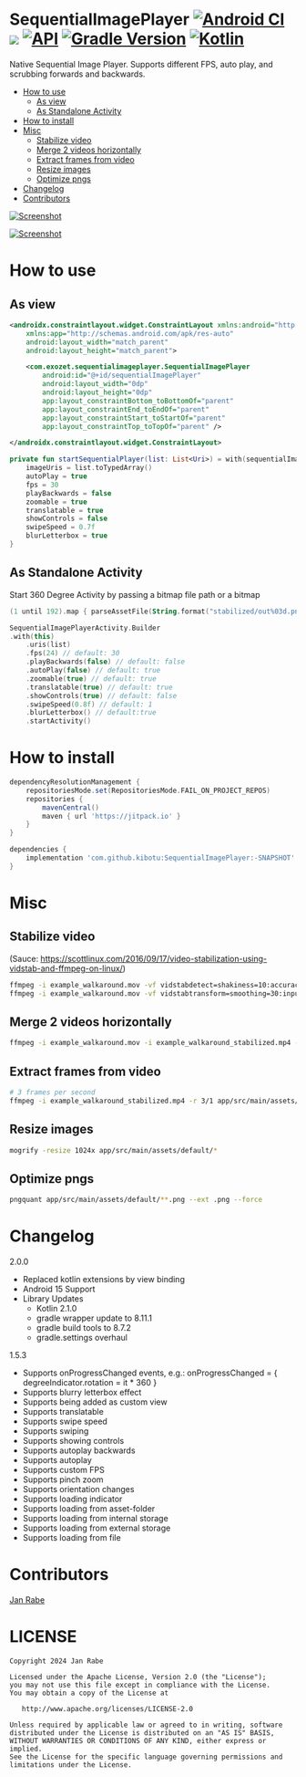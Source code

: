 # SequentialImagePlayer [![Android CI](https://github.com/kibotu/mobile-sequential-image-player/actions/workflows/android.yml/badge.svg)](https://github.com/kibotu/mobile-sequential-image-player/actions/workflows/android.yml) [![](https://jitpack.io/v/kibotu/mobile-sequential-image-player.svg)](https://jitpack.io/#kibotu/mobile-sequential-image-player) [![API](https://img.shields.io/badge/API-21%2B-brightgreen.svg?style=flat)](https://android-arsenal.com/api?level=21) [![Gradle Version](https://img.shields.io/badge/gradle-8.11.1-green.svg)](https://docs.gradle.org/current/release-notes) [![Kotlin](https://img.shields.io/badge/kotlin-2.1.0-green.svg)](https://kotlinlang.org/) 

Native Sequential Image Player. Supports different FPS, auto play, and scrubbing forwards and backwards.

<!-- TOC -->
* [How to use](#how-to-use)
  * [As view](#as-view)
  * [As Standalone Activity](#as-standalone-activity)
* [How to install](#how-to-install)
* [Misc](#misc)
  * [Stabilize video](#stabilize-video)
  * [Merge 2 videos horizontally](#merge-2-videos-horizontally)
  * [Extract frames from video](#extract-frames-from-video)
  * [Resize images](#resize-images-)
  * [Optimize pngs](#optimize-pngs)
* [Changelog](#changelog)
* [Contributors](#contributors)
<!-- TOC -->

[![Screenshot](demo.gif)](demo.gif)

[![Screenshot](screenshot.png)](screenshot.png)

# How to use

## As view
```xml
<androidx.constraintlayout.widget.ConstraintLayout xmlns:android="http://schemas.android.com/apk/res/android"
    xmlns:app="http://schemas.android.com/apk/res-auto"
    android:layout_width="match_parent"
    android:layout_height="match_parent">

    <com.exozet.sequentialimageplayer.SequentialImagePlayer
        android:id="@+id/sequentialImagePlayer"
        android:layout_width="0dp"
        android:layout_height="0dp"
        app:layout_constraintBottom_toBottomOf="parent"
        app:layout_constraintEnd_toEndOf="parent"
        app:layout_constraintStart_toStartOf="parent"
        app:layout_constraintTop_toTopOf="parent" />

</androidx.constraintlayout.widget.ConstraintLayout>
```

```kotlin
private fun startSequentialPlayer(list: List<Uri>) = with(sequentialImagePlayer) {
    imageUris = list.toTypedArray()
    autoPlay = true
    fps = 30
    playBackwards = false
    zoomable = true
    translatable = true
    showControls = false
    swipeSpeed = 0.7f
    blurLetterbox = true
}
```

## As Standalone Activity

Start 360 Degree Activity by passing a bitmap file path or a bitmap

```kotlin
(1 until 192).map { parseAssetFile(String.format("stabilized/out%03d.png", it)) }.toTypedArray()

SequentialImagePlayerActivity.Builder
.with(this)
    .uris(list)
    .fps(24) // default: 30
    .playBackwards(false) // default: false
    .autoPlay(false) // default: true
    .zoomable(true) // default: true
    .translatable(true) // default: true
    .showControls(true) // default: false
    .swipeSpeed(0.8f) // default: 1 
    .blurLetterbox() // default:true 
    .startActivity() 
```

# How to install

```groovy
dependencyResolutionManagement {
    repositoriesMode.set(RepositoriesMode.FAIL_ON_PROJECT_REPOS)
    repositories {
        mavenCentral()
        maven { url 'https://jitpack.io' }
    }
}

dependencies {
    implementation 'com.github.kibotu:SequentialImagePlayer:-SNAPSHOT'
}
```

# Misc

## Stabilize video

(Sauce: https://scottlinux.com/2016/09/17/video-stabilization-using-vidstab-and-ffmpeg-on-linux/)

```sh
ffmpeg -i example_walkaround.mov -vf vidstabdetect=shakiness=10:accuracy=15 -f null -
ffmpeg -i example_walkaround.mov -vf vidstabtransform=smoothing=30:input="transforms.trf" example_walkaround_stabilized.mp4
```

## Merge 2 videos horizontally

```sh
ffmpeg -i example_walkaround.mov -i example_walkaround_stabilized.mp4 -filter_complex "[0:v:0]pad=iw*2:ih[bg]; [bg][1:v:0]overlay=w" merged.mp4
```

## Extract frames from video

```sh
# 3 frames per second
ffmpeg -i example_walkaround_stabilized.mp4 -r 3/1 app/src/main/assets/out%03d.png
```

## Resize images 

```sh
mogrify -resize 1024x app/src/main/assets/default/*
```

## Optimize pngs

```sh
pngquant app/src/main/assets/default/**.png --ext .png --force
```

# Changelog

2.0.0
* Replaced kotlin extensions by view binding
* Android 15 Support
* Library Updates
  * Kotlin 2.1.0 
  * gradle wrapper update to 8.11.1
  * gradle build tools to 8.7.2  
  * gradle.settings overhaul
  
1.5.3
* Supports onProgressChanged events, e.g.: onProgressChanged = { degreeIndicator.rotation = it * 360 }
* Supports blurry letterbox effect
* Supports being added as custom view
* Supports translatable
* Supports swipe speed
* Supports swiping  
* Supports showing controls
* Supports autoplay backwards
* Supports autoplay
* Supports custom FPS 
* Supports pinch zoom
* Supports orientation changes
* Supports loading indicator
* Supports loading from asset-folder
* Supports loading from internal storage
* Supports loading from external storage
* Supports loading from file 

# Contributors

[Jan Rabe](jan.rabe@kibotu.net)

# LICENSE

```text
Copyright 2024 Jan Rabe

Licensed under the Apache License, Version 2.0 (the "License");
you may not use this file except in compliance with the License.
You may obtain a copy of the License at

   http://www.apache.org/licenses/LICENSE-2.0

Unless required by applicable law or agreed to in writing, software
distributed under the License is distributed on an "AS IS" BASIS,
WITHOUT WARRANTIES OR CONDITIONS OF ANY KIND, either express or implied.
See the License for the specific language governing permissions and
limitations under the License.
```
